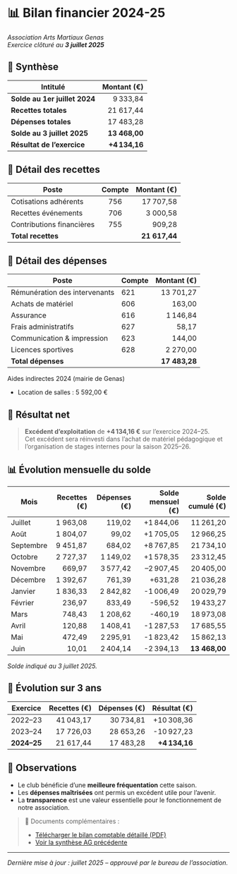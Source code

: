 # 📊 Bilan financier 2024-25
*Association Arts Martiaux Genas*  
*Exercice clôturé au **3 juillet 2025***

## 📌 Synthèse

| Intitulé                      | Montant (€)   |
|-------------------------------|--------------:|
| **Solde au 1er juillet 2024** | 9 333,84      |
| **Recettes totales**          | 21 617,44     |
| **Dépenses totales**          | 17 483,28     |
| **Solde au 3 juillet 2025**   | **13 468,00** |
| **Résultat de l’exercice**    | **+4 134,16** |

## 🔹 Détail des recettes

| Poste                     | Compte | Montant (€)   |
|---------------------------|:------:|--------------:|
| Cotisations adhérents     | 756    | 17 707,58     |
| Recettes événements       | 706    | 3 000,58      |
| Contributions financières | 755    | 909,28        |
| **Total recettes**        |        | **21 617,44** |

## 🔹 Détail des dépenses

| Poste                         | Compte | Montant (€)   |
|-------------------------------|--------|--------------:|
| Rémunération des intervenants | 621    |   13 701,27   |
| Achats de matériel            | 606    |   163,00      |
| Assurance                     | 616    |   1 146,84    |
| Frais administratifs          | 627    |   58,17       |
| Communication & impression    | 623    |   144,00      |
| Licences sportives            | 628    |   2 270,00    |
| **Total dépenses**            |        | **17 483,28** |

Aides indirectes 2024 (mairie de Genas)
- Location de salles : 5 592,00 €

## 🔹 Résultat net

> **Excédent d’exploitation** de **+4 134,16 €** sur l’exercice 2024–25.  
> Cet excédent sera réinvesti dans l’achat de matériel pédagogique et l’organisation de stages internes pour la saison 2025–26.

## 📊 Évolution mensuelle du solde

| Mois      | Recettes (€) | Dépenses (€) | Solde mensuel (€) | Solde cumulé (€) |
|-----------|-------------:|-------------:|------------------:|-----------------:|
| Juillet   | 1 963,08     | 119,02       | +1 844,06         |   11 261,20      |
| Août      | 1 804,07     | 99,02        | +1 705,05         |   12 966,25      |
| Septembre | 9 451,87     | 684,02       | +8 767,85         |   21 734,10      |
| Octobre   | 2 727,37     | 1 149,02     | +1 578,35         |   23 312,45      |
| Novembre  | 669,97       | 3 577,42     | –2 907,45         |   20 405,00      |
| Décembre  | 1 392,67     | 761,39       | +631,28           |   21 036,28      |
| Janvier   | 1 836,33     | 2 842,82     | -1 006,49         |   20 029,79      |
| Février   | 236,97       | 833,49       | -596,52           |   19 433,27      |
| Mars      | 748,43       | 1 208,62     | -460,19           |   18 973,08      |
| Avril     | 120,88       | 1 408,41     | -1 287,53         |   17 685,55      |
| Mai       | 472,49       | 2 295,91     | -1 823,42         |   15 862,13      |
| Juin      | 10,01        | 2 404,14     | -2 394,13         | **13 468,00**    |

_Solde indiqué au 3 juillet 2025._

## 🔹 Évolution sur 3 ans

| Exercice     | Recettes (€) | Dépenses (€) | Résultat (€)  |
|--------------|-------------:|-------------:|--------------:|
|   2022–23    | 41 043,17    | 30 734,81    |  +10 308,36   |
|   2023–24    | 17 726,03    | 28 653,26    |  -10 927,23   |
| **2024–25**  | 21 617,44    | 17 483,28    | **+4 134,16** |

## 🔹 Observations

- Le club bénéficie d’une **meilleure fréquentation** cette saison.
- Les **dépenses maîtrisées** ont permis un excédent utile pour l’avenir.
- La **transparence** est une valeur essentielle pour le fonctionnement de notre association.

> 📎 Documents complémentaires :
> - [Télécharger le bilan comptable détaillé (PDF)](/documents/bilan-2024-2025.pdf)
> - [Voir la synthèse AG précédente](/documents/pv-ag-2024.pdf)

---

*Dernière mise à jour : juillet 2025 – approuvé par le bureau de l’association.*
